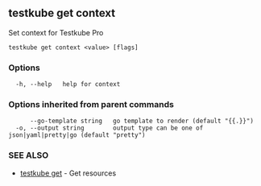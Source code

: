 ## testkube get context

Set context for Testkube Pro

```
testkube get context <value> [flags]
```

### Options

```
  -h, --help   help for context
```

### Options inherited from parent commands

```
      --go-template string   go template to render (default "{{.}}")
  -o, --output string        output type can be one of json|yaml|pretty|go (default "pretty")
```

### SEE ALSO

* [testkube get](testkube_get.md)	 - Get resources

